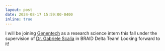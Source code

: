 ```yaml
---
layout: post
date: 2024-08-17 15:59:00-0400
inline: true
---
```


I will be joining [Genentech](https://www.gene.com/) as a research science intern this fall under the supervision of [Dr. Gabriele Scalia](https://scholar.google.it/citations?user=MxeFvewAAAAJ&hl=it) in BRAID Delta Team! Looking forward to it!
